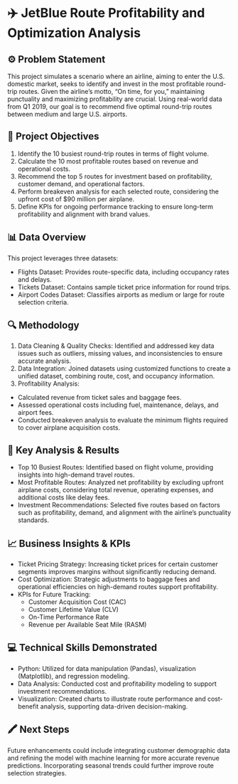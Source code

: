 # ✈️ JetBlue Route Profitability and Optimization Analysis

## ⚙️ Problem Statement

This project simulates a scenario where an airline, aiming to enter the U.S. domestic market, seeks to identify and invest in the most profitable round-trip routes. Given the airline’s motto, “On time, for you,” maintaining punctuality and maximizing profitability are crucial. Using real-world data from Q1 2019, our goal is to recommend five optimal round-trip routes between medium and large U.S. airports.

## 🎯 Project Objectives

1. Identify the 10 busiest round-trip routes in terms of flight volume.
2. Calculate the 10 most profitable routes based on revenue and operational costs.
3. Recommend the top 5 routes for investment based on profitability, customer demand, and operational factors.
4. Perform breakeven analysis for each selected route, considering the upfront cost of $90 million per airplane.
5. Define KPIs for ongoing performance tracking to ensure long-term profitability and alignment with brand values.

## 📊 Data Overview

This project leverages three datasets:

- Flights Dataset: Provides route-specific data, including occupancy rates and delays.
- Tickets Dataset: Contains sample ticket price information for round trips.
- Airport Codes Dataset: Classifies airports as medium or large for route selection criteria.

## 🔍 Methodology

1. Data Cleaning & Quality Checks: Identified and addressed key data issues such as outliers, missing values, and inconsistencies to ensure accurate analysis.
2. Data Integration: Joined datasets using customized functions to create a unified dataset, combining route, cost, and occupancy information.
3. Profitability Analysis:
  - Calculated revenue from ticket sales and baggage fees.
  - Assessed operational costs including fuel, maintenance, delays, and airport fees.
  - Conducted breakeven analysis to evaluate the minimum flights required to cover airplane acquisition costs.

## 🔎 Key Analysis & Results

- Top 10 Busiest Routes: Identified based on flight volume, providing insights into high-demand travel routes.
- Most Profitable Routes: Analyzed net profitability by excluding upfront airplane costs, considering total revenue, operating expenses, and additional costs like delay fees.
- Investment Recommendations: Selected five routes based on factors such as profitability, demand, and alignment with the airline’s punctuality standards.

## 📈 Business Insights & KPIs

- Ticket Pricing Strategy: Increasing ticket prices for certain customer segments improves margins without significantly reducing demand.
- Cost Optimization: Strategic adjustments to baggage fees and operational efficiencies on high-demand routes support profitability.
- KPIs for Future Tracking:
  - Customer Acquisition Cost (CAC)
  - Customer Lifetime Value (CLV)
  - On-Time Performance Rate
  - Revenue per Available Seat Mile (RASM)

## 💻 Technical Skills Demonstrated

- Python: Utilized for data manipulation (Pandas), visualization (Matplotlib), and regression modeling.
- Data Analysis: Conducted cost and profitability modeling to support investment recommendations.
- Visualization: Created charts to illustrate route performance and cost-benefit analysis, supporting data-driven decision-making.

## 🖍️ Next Steps

Future enhancements could include integrating customer demographic data and refining the model with machine learning for more accurate revenue predictions. Incorporating seasonal trends could further improve route selection strategies.
